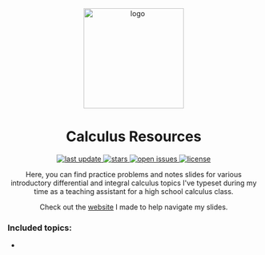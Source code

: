 
<center>
	<img src="assets/logo.png" alt="logo" width="200" height="auto" />
	<h1>Calculus Resources</h1>
		<p>
	<a href="">
		<img src="https://img.shields.io/github/last-commit/philosolog/calculus-resources" alt="last update" />
	</a>
	<a href="https://github.com/philosolog/calculus-resources/stargazers">
		<img src="https://img.shields.io/github/stars/philosolog/calculus-resources" alt="stars" />
	</a>
	<a href="https://github.com/philosolog/calculus-resources/issues/">
		<img src="https://img.shields.io/github/issues/philosolog/calculus-resources" alt="open issues" />
	</a>
	<a href="https://github.com/philosolog/calculus-resources/blob/master/LICENSE">
		<img src="https://img.shields.io/github/license/philosolog/calculus-resources.svg" alt="license" />
	</a>
	</p>
	<p>
		Here, you can find practice problems and notes slides for various introductory differential and integral calculus topics I've typeset during my time as a teaching assistant for a high school calculus class.
	</p>
	<p>
	Check out the <a href="">website</a> I made to help navigate my slides.
	</p>
</center>

### Included topics:
- 